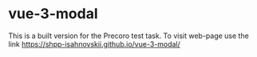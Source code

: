 # vue-3-modal
This is a built version for the Precoro test task. To visit web-page use the link https://shpp-isahnovskii.github.io/vue-3-modal/
